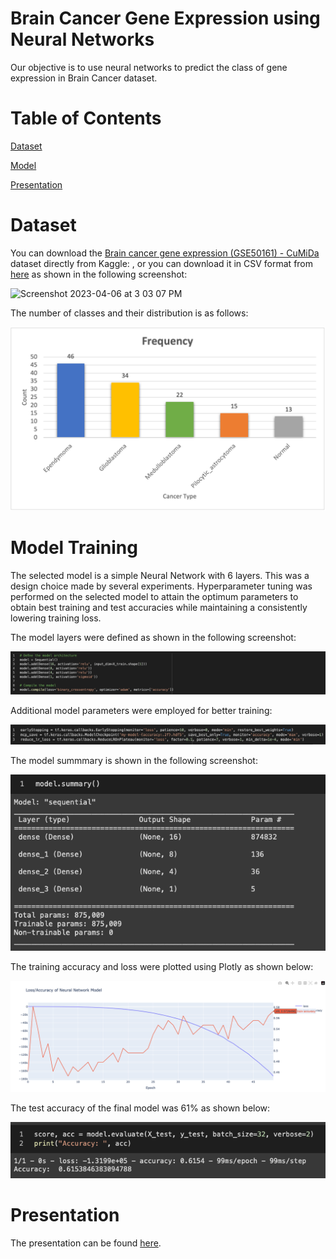 # Brain Cancer Gene Expression using Neural Networks

Our objective is to use neural networks to predict the class of gene expression in Brain Cancer dataset.

# Table of Contents

[Dataset](#dataset)

[Model](#model-training)

[Presentation](#presentation)

# Dataset

You can download the [Brain cancer gene expression (GSE50161) - CuMiDa](https://www.kaggle.com/datasets/brunogrisci/brain-cancer-gene-expression-cumida) dataset directly from Kaggle: , or you can download it in CSV format from [here](https://sbcb.inf.ufrgs.br/cumida) as shown in the following screenshot:

![Screenshot 2023-04-06 at 3 03 07 PM](https://user-images.githubusercontent.com/92266474/230482877-ca8a4463-5517-4d9b-ab08-f86ec51598e3.png)

The number of classes and their distribution is as follows:

![Freq](/Screenshots/freq.png)

# Model Training

The selected model is a simple Neural Network with 6 layers. This was a design choice made by several experiments. Hyperparameter tuning was performed on the selected model to attain the optimum parameters to obtain best training and test accuracies while maintaining a consistently lowering training loss. 

The model layers were defined as shown in the following screenshot:

![model-layers](/Screenshots/model.png)

Additional model parameters were employed for better training:

![model-additional-parameters](/Screenshots/model-additional-parameters.png)

The model summmary is shown in the following screenshot:

![model-summary](/Screenshots/model-summary.png)

The training accuracy and loss were plotted using Plotly as shown below:

![training-acc-loss](/Screenshots/training-acc-loss.png)

The test accuracy of the final model was 61% as shown below:

![test-acc](/Screenshots/test-acc.png)


# Presentation

The presentation can be found [here](/Presentation/BrainCancerPPT.pptx).
